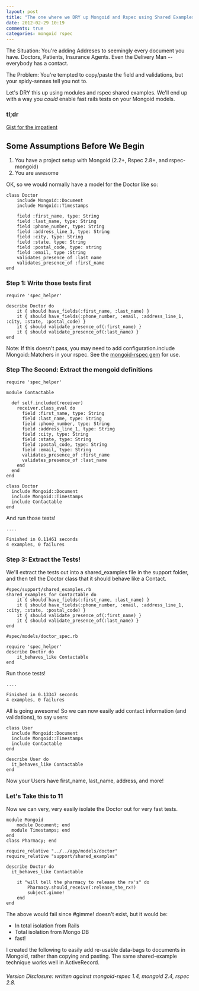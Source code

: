 ```yaml
---
layout: post
title: "The one where we DRY up Mongoid and Rspec using Shared Examples and Modules"
date: 2012-02-29 10:19
comments: true
categories: mongoid rspec
---
```


The Situation: You're adding Addreses to seemingly every document you have. Doctors, Patients, Insurance Agents. Even the Delivery Man -- everybody has a contact.

The Problem: You're tempted to copy/paste the field and validations, but your spidy-senses tell you not to.

Let's DRY this up using modules and rspec shared examples. We'll end up with a way you _could_ enable fast rails tests on your Mongoid models.

<!-- more -->

### tl;dr
[Gist for the impatient](https://gist.github.com/1942427)

Some Assumptions Before We Begin
--------------------------------

1. You have a project setup with Mongoid (2.2+, Rspec 2.8+, and rspec-mongoid)
2. You are awesome

OK, so we would normally have a model for the Doctor like so:

```
class Doctor
	include Mongoid::Document
	include Mongoid::Timestamps

	field :first_name, type: String
	field :last_name, type: String
	field :phone_number, type: String
	field :address_line_1, type: String
	field :city, type: String
	field :state, type: String
	field :postal_code, type: string
	field :email, type :String
	validates_presence_of :last_name
	validates_presence_of :first_name
end
```

### Step 1: Write those tests first

```
require 'spec_helper'

describe Doctor do
	it { should have_fields(:first_name, :last_name) }
	it { should have_fields(:phone_number, :email, :address_line_1, :city, :state, :postal_code) }
	it { should validate_presence_of(:first_name) }
	it { should validate_presence_of(:last_name) }
end

```

Note: If this doesn't pass, you may need to add  configuration.include Mongoid::Matchers in your rspec. See the [mongoid-rspec gem](https://github.com/evansagge/mongoid-rspec) for use.

### Step The Second: Extract the mongoid definitions

```
require 'spec_helper'

module Contactable

  def self.included(receiver) 
    receiver.class_eval do
      field :first_name, type: String
      field :last_name, type: String
      field :phone_number, type: String
      field :address_line_1, type: String
      field :city, type: String
      field :state, type: String
      field :postal_code, type: String
      field :email, type: String
      validates_presence_of :first_name
      validates_presence_of :last_name
    end
  end
end

class Doctor
  include Mongoid::Document
  include Mongoid::Timestamps
  include Contactable
end
```

And run those tests!

```
....

Finished in 0.11461 seconds
4 examples, 0 failures
```

### Step 3: Extract the Tests!

We'll extract the tests out into a shared_examples file in the support folder, and then tell the Doctor class that it should behave like a Contact. 

```
#spec/support/shared_examples.rb
shared_examples_for Contactable do
	it { should have_fields(:first_name, :last_name) }
	it { should have_fields(:phone_number, :email, :address_line_1, :city, :state, :postal_code) }
	it { should validate_presence_of(:first_name) }
	it { should validate_presence_of(:last_name) }
end

#spec/models/doctor_spec.rb

require 'spec_helper'
describe Doctor do
	it_behaves_like Contactable
end
```

Run those tests!
```
....

Finished in 0.13347 seconds
4 examples, 0 failures
```

All is going awesome! So we can now easily add contact information (and validations), to say users:

```
class User
  include Mongoid::Document
  include Mongoid::Timestamps
  include Contactable
end

describe User do
  it_behaves_like Contactable
end
```

Now your Users have first_name, last_name, address, and more!

### Let's Take this to 11

Now we can very, very easily isolate the Doctor out for very fast tests.

```
module Mongoid
	module Document; end
  module Timestamps; end
end
class Pharmacy; end

require_relative "../../app/models/doctor"
require_relative "support/shared_examples"

describe Doctor do
  it_behaves_like Contactable

	it "will tell the pharmacy to release the rx's" do
		Pharmacy.should_receive(:release_the_rx!)
		subject.gimme!
	end
end

```

The above would fail since #gimme! doesn't exist, but it would be:

* In total isolation from Rails
* Total isolation from Mongo DB
* fast!

I created the following to easily add re-usable data-bags to documents in Mongoid, rather than copying and pasting. The same shared-example technique works well in ActiveRecord.

###### Version Disclosure: written against mongoid-rspec 1.4, mongoid 2.4, rspec 2.8.

